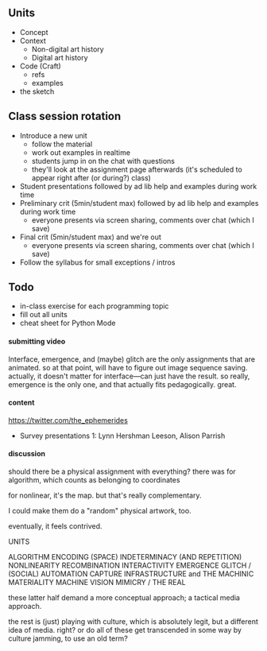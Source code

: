 ## Units
- Concept
- Context
    - Non-digital art history
    - Digital art history    
- Code (Craft)
    - refs
    - examples
- the sketch

## Class session rotation
- Introduce a new unit
    - follow the material
    - work out examples in realtime
    - students jump in on the chat with questions
    - they'll look at the assignment page afterwards (it's scheduled to appear right after (or during?) class)
- Student presentations followed by ad lib help and examples during work time
- Preliminary crit (5min/student max) followed by ad lib help and examples during work time
    - everyone presents via screen sharing, comments over chat (which I save)
- Final crit (5min/student max) and we're out
    - everyone presents via screen sharing, comments over chat (which I save)
- Follow the syllabus for small exceptions / intros


## Todo
- in-class exercise for each programming topic
- fill out all units
- cheat sheet for Python Mode




#### submitting video

Interface, emergence, and (maybe) glitch are the only assignments that are animated. so at that point, will have to figure out image sequence saving. actually, it doesn't matter for interface—can just have the result. so really, emergence is the only one, and that actually fits pedagogically. great.


#### content

https://twitter.com/the_ephemerides

- Survey presentations 1: Lynn Hershman Leeson, Alison Parrish



#### discussion

should there be a physical assignment with everything? there was for algorithm, which counts as belonging to coordinates


for nonlinear, it's the map. but that's really complementary.

I could make them do a "random" physical artwork, too.

eventually, it feels contrived.



UNITS

ALGORITHM
ENCODING (SPACE)
INDETERMINACY (AND REPETITION)
NONLINEARITY
RECOMBINATION
INTERACTIVITY
EMERGENCE
GLITCH
/
(SOCIAL) AUTOMATION
CAPTURE
INFRASTRUCTURE and THE MACHINIC MATERIALITY
MACHINE VISION
MIMICRY / THE REAL

these latter half demand a more conceptual approach; a tactical media approach.

the rest is (just) playing with culture, which is absolutely legit, but a different idea of media. right? or do all of these get transcended in some way by culture jamming, to use an old term?
